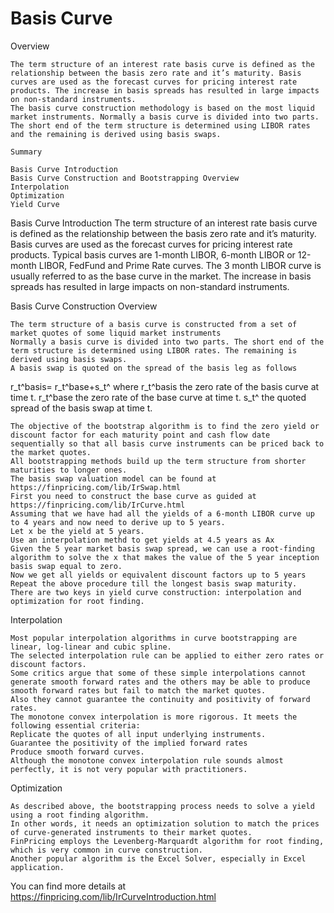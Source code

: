 # Basis Curve


Overview

	The term structure of an interest rate basis curve is defined as the relationship between the basis zero rate and it’s maturity. Basis curves are used as the forecast curves for pricing interest rate products. The increase in basis spreads has resulted in large impacts on non-standard instruments.
	The basis curve construction methodology is based on the most liquid market instruments. Normally a basis curve is divided into two parts. The short end of the term structure is determined using LIBOR rates and the remaining is derived using basis swaps.

	Summary

	Basis Curve Introduction
	Basis Curve Construction and Bootstrapping Overview
	Interpolation
	Optimization
	Yield Curve

Basis Curve Introduction
	The term structure of an interest rate basis curve is defined as the relationship between the basis zero rate and it’s maturity.
	Basis curves are used as the forecast curves for pricing interest rate products.
	Typical basis curves are 1-month LIBOR, 6-month LIBOR or 12-month LIBOR, FedFund and Prime Rate curves.
	The 3 month LIBOR curve is usually referred to as the base curve in the market. 
	The increase in basis spreads has resulted in large impacts on non-standard instruments.

Basis Curve Construction Overview

	The term structure of a basis curve is constructed from a set of market quotes of some liquid market instruments 
	Normally a basis curve is divided into two parts. The short end of the term structure is determined using LIBOR rates. The remaining is derived using basis swaps.
	A basis swap is quoted on the spread of the basis leg as follows

r_t^basis= r_t^base+s_t^ 
where 
	r_t^basis 	the zero rate of the basis curve at time t. 
	r_t^base 	the zero rate of the base curve at time t.
	s_t^  		the quoted spread of the basis swap at time t. 

	The objective of the bootstrap algorithm is to find the zero yield or discount factor for each maturity point and cash flow date sequentially so that all basis curve instruments can be priced back to the market quotes.
	All bootstrapping methods build up the term structure from shorter maturities to longer ones.
	The basis swap valuation model can be found at https://finpricing.com/lib/IrSwap.html
	First you need to construct the base curve as guided at https://finpricing.com/lib/IrCurve.html
	Assuming that we have had all the yields of a 6-month LIBOR curve up to 4 years and now need to derive up to 5 years. 
	Let x be the yield at 5 years.
	Use an interpolation methd to get yields at 4.5 years as Ax
	Given the 5 year market basis swap spread, we can use a root-finding algorithm to solve the x that makes the value of the 5 year inception basis swap equal to zero.
	Now we get all yields or equivalent discount factors up to 5 years
	Repeat the above procedure till the longest basis swap maturity.
	There are two keys in yield curve construction: interpolation and optimization for root finding.

Interpolation

	Most popular interpolation algorithms in curve bootstrapping are linear, log-linear and cubic spline.
	The selected interpolation rule can be applied to either zero rates or discount factors.
	Some critics argue that some of these simple interpolations cannot generate smooth forward rates and the others may be able to produce smooth forward rates but fail to match the market quotes.		
	Also they cannot guarantee the continuity and positivity of forward rates.
	The monotone convex interpolation is more rigorous. It meets the following essential criteria:
	Replicate the quotes of all input underlying instruments.
	Guarantee the positivity of the implied forward rates
	Produce smooth forward curves.
	Although the monotone convex interpolation rule sounds almost perfectly, it is not very popular with practitioners.

Optimization

	As described above, the bootstrapping process needs to solve a yield using a root finding algorithm. 
	In other words, it needs an optimization solution to match the prices of curve-generated instruments to their market quotes.
	FinPricing employs the Levenberg-Marquardt algorithm for root finding, which is very common in curve construction.
	Another popular algorithm is the Excel Solver, especially in Excel application.


You can find more details at
https://finpricing.com/lib/IrCurveIntroduction.html


